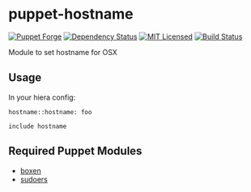 puppet-hostname
===========

[![Puppet Forge](https://img.shields.io/puppetforge/v/halyard/hostname.svg)](https://forge.puppetlabs.com/halyard/hostname)
[![Dependency Status](https://img.shields.io/gemnasium/halyard/puppet-hostname.svg)](https://gemnasium.com/halyard/puppet-hostname)
[![MIT Licensed](http://img.shields.io/badge/license-MIT-green.svg?style=flat)](https://tldrlegal.com/license/mit-license)
[![Build Status](https://img.shields.io/circleci/project/halyard/puppet-hostname.svg)](https://circleci.com/gh/halyard/puppet-hostname)

Module to set hostname for OSX

## Usage

In your hiera config:

```
hostname::hostname: foo
```

```puppet
include hostname
```

## Required Puppet Modules

* [boxen](https://github.com/halyard/puppet-boxen)
* [sudoers](https://github.com/halyard/puppet-sudoers)

